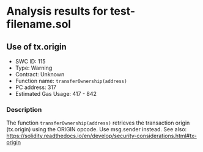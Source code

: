 # Analysis results for test-filename.sol

## Use of tx.origin
- SWC ID: 115
- Type: Warning
- Contract: Unknown
- Function name: `transferOwnership(address)`
- PC address: 317
- Estimated Gas Usage: 417 - 842

### Description

The function `transferOwnership(address)` retrieves the transaction origin (tx.origin) using the ORIGIN opcode. Use msg.sender instead.
See also: https://solidity.readthedocs.io/en/develop/security-considerations.html#tx-origin
